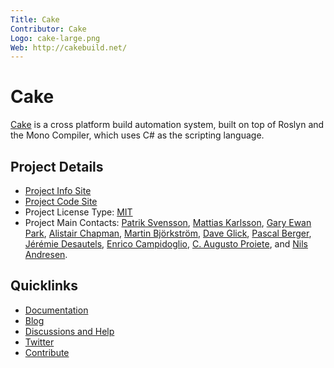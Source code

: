 ```yaml
---
Title: Cake
Contributor: Cake
Logo: cake-large.png
Web: http://cakebuild.net/
---
```

# Cake

[Cake](https://cakebuild.net/) is a cross platform build automation system, 
built on top of Roslyn and the Mono Compiler, which uses C# as the scripting language.

## Project Details

* [Project Info Site](https://cakebuild.net)
* [Project Code Site](https://github.com/cake-build)
* Project License Type: [MIT](https://github.com/cake-build/cake/blob/develop/LICENSE)
* Project Main Contacts: [Patrik Svensson](https://github.com/patriksvensson), [Mattias Karlsson](https://github.com/devlead), [Gary Ewan Park](https://github.com/gep13), [Alistair Chapman](https://github.com/agc93), [Martin Björkström](https://github.com/mholo65), [Dave Glick](https://github.com/daveaglick), [Pascal Berger](https://github.com/pascalberger), [Jérémie Desautels](https://github.com/jericho), [Enrico Campidoglio](https://github.com/ecampidoglio), [C. Augusto Proiete](https://github.com/augustoproiete), and [Nils Andresen](https://github.com/nils-a).

## Quicklinks

* [Documentation](https://cakebuild.net/docs)
* [Blog](https://cakebuild.net/blog)
* [Discussions and Help](https://github.com/cake-build/cake/discussions)
* [Twitter](https://twitter.com/cakebuildnet)
* [Contribute](https://github.com/cake-build/cake/blob/develop/CONTRIBUTING.md)
